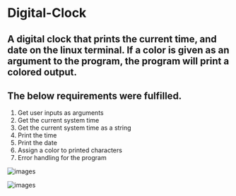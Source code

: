# Digital-Clock

## A digital clock that prints the current time, and date on the linux terminal. If a color is given as an argument to the program, the program will print a colored output. 

## The below requirements were fulfilled.

1. Get user inputs as arguments
2. Get the current system time
3. Get the current system time as a string
4. Print the time
5. Print the date
6. Assign a color to printed characters
7. Error handling for the program

![images](image1.png)

![images](image2.png)
